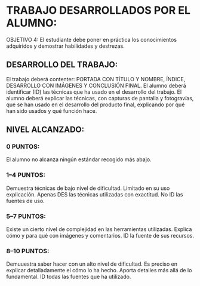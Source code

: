 # TRABAJO DESARROLLADOS POR EL ALUMNO: 
OBJETIVO 4: El estudiante debe poner en práctica los conocimientos adquiridos y demostrar habilidades y destrezas.

## DESARROLLO DEL TRABAJO:
El trabajo deberá contenter: PORTADA CON TÍTULO Y NOMBRE, ÍNDICE, DESARROLLO CON IMÁGENES Y CONCLUSIÓN FINAL.
El alumno deberá identificar (ID) las técnicas que ha usado en el desarrollo del trabajo. 
El alumno deberá explicar las técnicas, con capturas de pantalla y fotogravías, que se han usado en el desarrollo del producto final, 
explicando por qué han sido usados y qué función hace. 

## NIVEL ALCANZADO:
### 0 PUNTOS:
El alumno no alcanza ningún estándar recogido más abajo.
### 1–4 PUNTOS:  
Demuestra técnicas de bajo nivel de dificultad. Limitado en su uso explicación. Apenas DES las técnicas utilizadas con exactitud. 
No ID las fuentes de uso. 
### 5–7 PUNTOS: 
Existe un cierto nivel de complejidad en las herramientas utilizadas. Explica cómo y para qué con imágenes y comentarios. ID la fuente de sus 
recursos. 
### 8–10 PUNTOS:
Demuuestra saber hacer con un alto nivel de dificultad. Es preciso en explicar detalladamente el cómo lo ha hecho. Aporta detalles más allá de lo fundamental. 
ID todas las fuentes que ha utilizado. 
